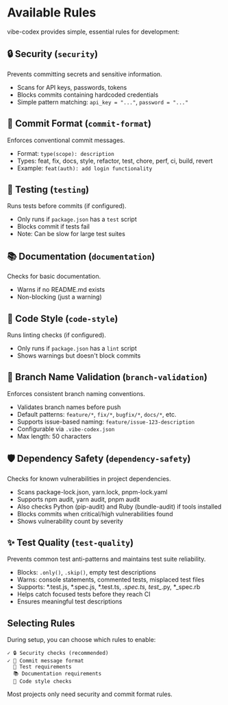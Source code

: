 # Available Rules

vibe-codex provides simple, essential rules for development:

## 🔒 Security (`security`)
Prevents committing secrets and sensitive information.
- Scans for API keys, passwords, tokens
- Blocks commits containing hardcoded credentials
- Simple pattern matching: `api_key = "..."`, `password = "..."`

## 📝 Commit Format (`commit-format`)
Enforces conventional commit messages.
- Format: `type(scope): description`
- Types: feat, fix, docs, style, refactor, test, chore, perf, ci, build, revert
- Example: `feat(auth): add login functionality`

## 🧪 Testing (`testing`)
Runs tests before commits (if configured).
- Only runs if `package.json` has a `test` script
- Blocks commit if tests fail
- Note: Can be slow for large test suites

## 📚 Documentation (`documentation`)
Checks for basic documentation.
- Warns if no README.md exists
- Non-blocking (just a warning)

## 🎨 Code Style (`code-style`)
Runs linting checks (if configured).
- Only runs if `package.json` has a `lint` script
- Shows warnings but doesn't block commits

## 🌿 Branch Name Validation (`branch-validation`)
Enforces consistent branch naming conventions.
- Validates branch names before push
- Default patterns: `feature/*`, `fix/*`, `bugfix/*`, `docs/*`, etc.
- Supports issue-based naming: `feature/issue-123-description`
- Configurable via `.vibe-codex.json`
- Max length: 50 characters

## 🛡️ Dependency Safety (`dependency-safety`)
Checks for known vulnerabilities in project dependencies.
- Scans package-lock.json, yarn.lock, pnpm-lock.yaml
- Supports npm audit, yarn audit, pnpm audit
- Also checks Python (pip-audit) and Ruby (bundle-audit) if tools installed
- Blocks commits when critical/high vulnerabilities found
- Shows vulnerability count by severity

## ✨ Test Quality (`test-quality`)
Prevents common test anti-patterns and maintains test suite reliability.
- Blocks: `.only()`, `.skip()`, empty test descriptions
- Warns: console statements, commented tests, misplaced test files
- Supports: *.test.js, *.spec.js, *.test.ts, *.spec.ts, test_*.py, *_spec.rb
- Helps catch focused tests before they reach CI
- Ensures meaningful test descriptions

## Selecting Rules

During setup, you can choose which rules to enable:
```
✓ 🔒 Security checks (recommended)
✓ 📝 Commit message format
  🧪 Test requirements
  📚 Documentation requirements
  🎨 Code style checks
```

Most projects only need security and commit format rules.